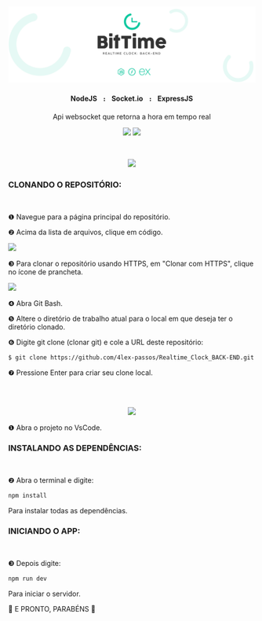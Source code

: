 
<p align="center">
    <img src="https://github.com/4lex-passos/NodeAPI-with-Websockets/blob/master/public/README-HEADER-TEMPLATE-2000x614.png" />
</p>

<h4 align="center">
    NodeJSㅤ᎓ㅤSocket.ioㅤ᎓ㅤExpressJS
</h4>

<p align="center">Api websocket que retorna a hora em tempo real</p>

<p align="center">
<img src="https://img.shields.io/static/v1?label=Status&message=FINISHED&color=09c89f&style=for-the-badge&logo=ghost"/>
<img src="https://img.shields.io/static/v1?label=License&message=Mit&color=09c89f&style=for-the-badge&logo=Ghost"/>
</p>

</br>

<p alt="INSTALAÇÃO" align="center">
    <img src="https://github.com/4lex-passos/Realtime_Clock_FRONT-END/blob/master/public/README-TITLES-INSTALA%C3%87%C3%83O.png" />
</p>

### CLONANDO O REPOSITÓRIO:
</br>

❶ Navegue para a página principal do repositório.

❷ Acima da lista de arquivos, clique em código.

<p>
    <img width ="50%" src="https://docs.github.com/assets/images/help/repository/code-button.png" />
</p>

❸ Para clonar o repositório usando HTTPS, em "Clonar com HTTPS", clique no ícone de prancheta.

<p>
    <img width ="50%" src="https://docs.github.com/assets/images/help/repository/https-url-clone.png" />
</p>

❹ Abra Git Bash.

❺ Altere o diretório de trabalho atual para o local em que deseja ter o diretório clonado.

❻ Digite git clone (clonar git) e cole a URL deste repositório:

```sh
$ git clone https://github.com/4lex-passos/Realtime_Clock_BACK-END.git
```

❼ Pressione Enter para criar seu clone local.

</br>
</br>

<p alt="EXECUÇÃO" align="center">
    <img src="https://github.com/4lex-passos/Realtime_Clock_FRONT-END/blob/master/public/README-TITLES-EXECU%C3%87%C3%83O.png" />
</p>

❶ Abra o projeto no VsCode.

### INSTALANDO AS DEPENDÊNCIAS:
</br>

❷ Abra o terminal e digite:

```sh
npm install
```

Para instalar todas as dependências.

### INICIANDO O APP:
</br>

❸ Depois digite:

```sh
npm run dev
```

Para iniciar o servidor.

🎉 E PRONTO, PARABÉNS 🎊
